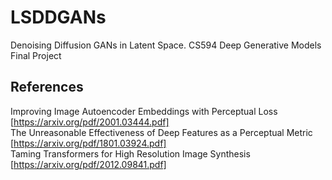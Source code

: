 # LSDDGANs
Denoising Diffusion GANs in Latent Space. CS594 Deep Generative Models Final Project

## References
Improving Image Autoencoder Embeddings with Perceptual Loss [https://arxiv.org/pdf/2001.03444.pdf] <br>
The Unreasonable Effectiveness of Deep Features as a Perceptual Metric [https://arxiv.org/pdf/1801.03924.pdf] <br>
Taming Transformers for High Resolution Image Synthesis [https://arxiv.org/pdf/2012.09841.pdf] <br>



